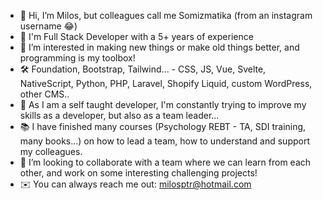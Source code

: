 - 👋 Hi, I’m Milos, but colleagues call me Somizmatika (from an instagram username 😂)
- 📅 I'm Full Stack Developer with a 5+ years of experience
- 👀 I’m interested in making new things or make old things better, and programming is my toolbox!
- 🛠 Foundation, Bootstrap, Tailwind... - CSS, JS, Vue, Svelte, NativeScript, Python, PHP, Laravel, Shopify Liquid, custom WordPress, other CMS..
- 🌱 As I am a self taught developer, I'm constantly trying to improve my skills as a developer, but also as a team leader... 
- 📚 I have finished many courses (Psychology REBT - TA, SDI training, many books...) on how to lead a team, how to understand and support my colleagues.
- 🤝 I’m looking to collaborate with a team where we can learn from each other, and work on some interesting challenging projects!
- ✉️ You can always reach me out: milosptr@hotmail.com
